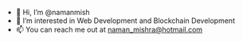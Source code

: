 - 👋 Hi, I’m @namanmish
- 👀 I’m interested in Web Development and Blockchain Development
- 📫 You can reach me out at naman_mishra@hotmail.com

<!---
namanmish/namanmish is a ✨ special ✨ repository because its `README.md` (this file) appears on your GitHub profile.
You can click the Preview link to take a look at your changes.
--->
